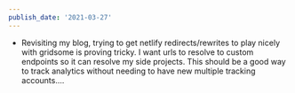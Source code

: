 ```yaml
---
publish_date: '2021-03-27'
---
```


- Revisiting my blog, trying to get netlify redirects/rewrites to play nicely with gridsome is proving tricky. I want urls to resolve to custom endpoints so it can resolve my side projects. This should be a good way to track analytics without needing to have new multiple tracking accounts....
